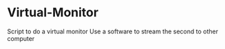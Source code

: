 # Virtual-Monitor

Script to do a virtual monitor
Use a software to stream the second to other computer
